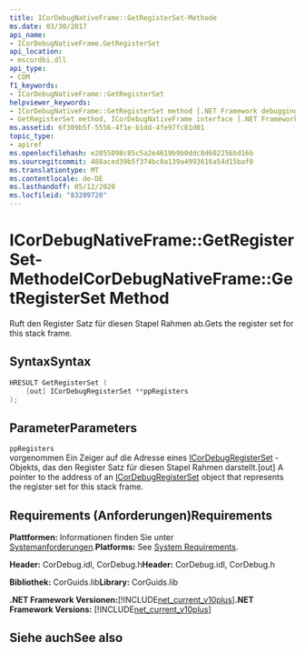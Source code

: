 ```yaml
---
title: ICorDebugNativeFrame::GetRegisterSet-Methode
ms.date: 03/30/2017
api_name:
- ICorDebugNativeFrame.GetRegisterSet
api_location:
- mscordbi.dll
api_type:
- COM
f1_keywords:
- ICorDebugNativeFrame::GetRegisterSet
helpviewer_keywords:
- ICorDebugNativeFrame::GetRegisterSet method [.NET Framework debugging]
- GetRegisterSet method, ICorDebugNativeFrame interface [.NET Framework debugging]
ms.assetid: 6f309b5f-5556-4f1e-b1dd-4fe97fc81d01
topic_type:
- apiref
ms.openlocfilehash: e2055098c85c5a2e4619b9b0ddc8d602256bd16b
ms.sourcegitcommit: 488aced39b5f374bc0a139a4993616a54d15baf0
ms.translationtype: MT
ms.contentlocale: de-DE
ms.lasthandoff: 05/12/2020
ms.locfileid: "83209720"
---
```

# <a name="icordebugnativeframegetregisterset-method"></a><span data-ttu-id="f824d-102">ICorDebugNativeFrame::GetRegisterSet-Methode</span><span class="sxs-lookup"><span data-stu-id="f824d-102">ICorDebugNativeFrame::GetRegisterSet Method</span></span>
<span data-ttu-id="f824d-103">Ruft den Register Satz für diesen Stapel Rahmen ab.</span><span class="sxs-lookup"><span data-stu-id="f824d-103">Gets the register set for this stack frame.</span></span>  
  
## <a name="syntax"></a><span data-ttu-id="f824d-104">Syntax</span><span class="sxs-lookup"><span data-stu-id="f824d-104">Syntax</span></span>  
  
```cpp  
HRESULT GetRegisterSet (  
    [out] ICorDebugRegisterSet **ppRegisters  
);  
```  
  
## <a name="parameters"></a><span data-ttu-id="f824d-105">Parameter</span><span class="sxs-lookup"><span data-stu-id="f824d-105">Parameters</span></span>  
 `ppRegisters`  
 <span data-ttu-id="f824d-106">vorgenommen Ein Zeiger auf die Adresse eines [ICorDebugRegisterSet](icordebugregisterset-interface.md) -Objekts, das den Register Satz für diesen Stapel Rahmen darstellt.</span><span class="sxs-lookup"><span data-stu-id="f824d-106">[out] A pointer to the address of an [ICorDebugRegisterSet](icordebugregisterset-interface.md) object that represents the register set for this stack frame.</span></span>  
  
## <a name="requirements"></a><span data-ttu-id="f824d-107">Requirements (Anforderungen)</span><span class="sxs-lookup"><span data-stu-id="f824d-107">Requirements</span></span>  
 <span data-ttu-id="f824d-108">**Plattformen:** Informationen finden Sie unter [Systemanforderungen](../../get-started/system-requirements.md).</span><span class="sxs-lookup"><span data-stu-id="f824d-108">**Platforms:** See [System Requirements](../../get-started/system-requirements.md).</span></span>  
  
 <span data-ttu-id="f824d-109">**Header:** CorDebug.idl, CorDebug.h</span><span class="sxs-lookup"><span data-stu-id="f824d-109">**Header:** CorDebug.idl, CorDebug.h</span></span>  
  
 <span data-ttu-id="f824d-110">**Bibliothek:** CorGuids.lib</span><span class="sxs-lookup"><span data-stu-id="f824d-110">**Library:** CorGuids.lib</span></span>  
  
 <span data-ttu-id="f824d-111">**.NET Framework Versionen:**[!INCLUDE[net_current_v10plus](../../../../includes/net-current-v10plus-md.md)]</span><span class="sxs-lookup"><span data-stu-id="f824d-111">**.NET Framework Versions:** [!INCLUDE[net_current_v10plus](../../../../includes/net-current-v10plus-md.md)]</span></span>  
  
## <a name="see-also"></a><span data-ttu-id="f824d-112">Siehe auch</span><span class="sxs-lookup"><span data-stu-id="f824d-112">See also</span></span>
